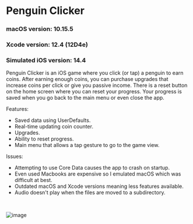 # Penguin Clicker
### macOS version: 10.15.5<br>
### Xcode version: 12.4 (12D4e)<br>
### Simulated iOS version: 14.4

Penguin Clicker is an iOS game where you click (or tap) a penguin to earn coins. After earning enough coins, you can purchase upgrades that increase coins per click or give you passive income. There is a reset button on the home screen where you can reset your progress. Your progress is saved when you go back to the main menu or even close the app.

Features:
- Saved data using UserDefaults.
- Real-time updating coin counter.
- Upgrades.
- Ability to reset progress.
- Main menu that allows a tap gesture to go to the game view.

Issues: 
- Attempting to use Core Data causes the app to crash on startup.
- Even used Macbooks are expensive so I emulated macOS which was difficult at best.
- Outdated macOS and Xcode versions meaning less features available.
- Audio doesn't play when the files are moved to a subdirectory.
<br>

![image](https://github.com/rubbur/PenguinClicker/assets/33476040/c6730dbc-1efb-4768-b20d-b40526f86813)
